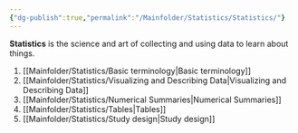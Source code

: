 ```yaml
---
{"dg-publish":true,"permalink":"/Mainfolder/Statistics/Statistics/"}
---
```


**Statistics** is the science and art of collecting and using data to learn about things.
1. [[Mainfolder/Statistics/Basic terminology\|Basic terminology]] 
2. [[Mainfolder/Statistics/Visualizing and Describing Data\|Visualizing and Describing Data]] 
3. [[Mainfolder/Statistics/Numerical Summaries\|Numerical Summaries]]
4. [[Mainfolder/Statistics/Tables\|Tables]]
5. [[Mainfolder/Statistics/Study design\|Study design]]


